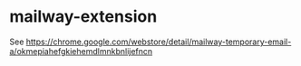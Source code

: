 # mailway-extension

See https://chrome.google.com/webstore/detail/mailway-temporary-email-a/okmepiahefgkiehemdlmnkbnlijefncn
